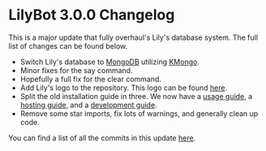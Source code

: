# LilyBot 3.0.0 Changelog

This is a major update that fully overhaul's Lily's database system. The full list of changes can be found below.

* Switch Lily's database to [MongoDB](https://www.mongodb.com/) utilizing [KMongo](https://litote.org/kmongo/).
* Minor fixes for the say command.
* Hopefully a full fix for the clear command.
* Add Lily's logo to the repository. This logo can be found
[here](https://github.com/IrisShaders/LilyBot/blob/main/docs/lily-logo-transparent.png).
* Split the old installation guide in three. We now have a 
[usage guide](https://github.com/IrisShaders/LilyBot/blob/main/docs/usage-guide.md),
a [hosting guide](https://github.com/IrisShaders/LilyBot/blob/main/docs/hosting-guide.md),
and a [development guide](https://github.com/IrisShaders/LilyBot/blob/main/docs/development-guide.md).
* Remove some star imports, fix lots of warnings, and generally clean up code.

You can find a list of all the commits in this update
[here](https://github.com/IrisShaders/LilyBot/compare/v2.1.0...v3.0.0).
